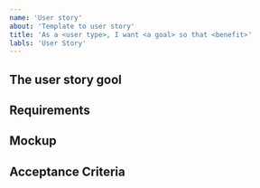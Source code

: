 ```yaml
---
name: 'User story'
about: 'Template to user story'
title: 'As a <user type>, I want <a goal> so that <benefit>'
labls: 'User Story'
---
```


## The user story gool


## Requirements


## Mockup


## Acceptance Criteria


